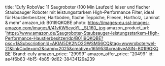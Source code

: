 title: 'Eufy RoboVac 11 Saugroboter (100 Min Laufzeit) leiser und flacher Staubsauger Roboter mit leistungsstarkem High-Performance Filter, ideal für Haustierbesitzer, Hartböden, flache Teppiche, Fliesen, Hartholz, Laminat & mehr'
amazon_id: B01I9QKQBE
photo: https://images-eu.ssl-images-amazon.com/images/I/41vKW5cyoYL._SL160_.jpg
amazon_product_url: 'https://www.amazon.de/Saugroboter-Staubsauger-leistungsstarkem-High-Performance-Haustierbesitzer/dp/B01I9QKQBE?psc=1&SubscriptionId=AKIAI5DK2NO2GWSMS6CQ&tag=wwwroboterwel-21&linkCode=xm2&camp=2025&creative=165953&creativeASIN=B01I9QKQBE'
Brand: eufy
amazon_price: "29999"
amazon_offer_price: "20499"
id: ae4f6b63-4b15-4b85-9d62-38434129a239
